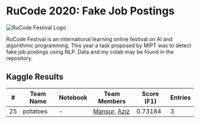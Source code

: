 # RuCode 2020: Fake Job Postings
![RuCode Festival Logo](https://it-edu.com/sites/default/files/rucode.jpg)

RuCode Festival is an international learning online festival on AI and algorithmic programming. This year a task proposed by MIPT was to detect fake job postings using NLP. Data and my colab may be found in the repository.

## Kaggle Results
|# |Team Name|Notebook|Team Members|Score (F1)|Entries|
|--|---------|--------|------------|----------|-------|
|25|potatoes |    -   |[Mansur](https://www.kaggle.com/mononom), [Aziz](https://www.kaggle.com/zzyzzz)|0.73184|3      |
